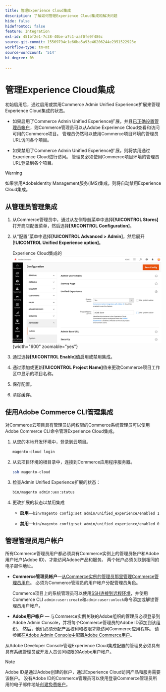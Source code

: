 ```yaml
---
title: 管理Experience Cloud集成
description: 了解如何管理Experience Cloud集成和解决问题
hide: false
hidefromtoc: false
feature: Integration
exl-id: 451bf2e1-7c38-40be-a7c1-aaf0fe9f486c
source-git-commit: 15569794c1e66ba5a93e46206244e2951522923e
workflow-type: tm+mt
source-wordcount: '514'
ht-degree: 0%

---
```


# 管理Experience Cloud集成

初始启用后，通过启用或禁用Commerce Admin Unified Experience扩展来管理Experience Cloud集成的状态。

- 如果启用了Commerce Admin Unified Experience扩展，并且[已正确设置管理员帐户](#manage-admin-user-accounts)，则Commerce管理员可以从Adobe Experience Cloud查看和访问可用的Commerce项目。 管理员仍然可以使用Commerce项目环境的管理员URL访问各个项目。

- 如果禁用了Commerce Admin Unified Experience扩展，则将禁用通过Experience Cloud进行访问。 管理员必须使用Commerce项目环境的管理员URL登录到各个项目。

>[!WARNING]
>
>如果禁用AdobeIdentity Management服务(IMS)集成，则将自动禁用Experience Cloud集成。

## 从管理员管理集成

1. 从Commerce管理员中，通过从左侧导航菜单中选择&#x200B;**[!UICONTROL Stores]**&#x200B;打开商店配置菜单，然后选择&#x200B;**[!UICONTROL Configuration]**。

1. 从“配置”菜单中选择&#x200B;**[!UICONTROL Advanced > Admin]**，然后展开&#x200B;**[!UICONTROL Unified Experience option]**。

   Experience Cloud集成的![管理存储配置](./assets/admin-uex-manage-settings.png){width="600" zoomable="yes"}

1. 通过选择&#x200B;**[!UICONTROL Enable]**&#x200B;值启用或禁用集成。

1. 通过添加或更新&#x200B;**[!UICONTROL Project Name]**&#x200B;值来更改Commerce项目工作区中显示的项目名称。

1. 保存配置。

1. 清除缓存。

## 使用Adobe Commerce CLI管理集成

对Commerce云项目具有管理员访问权限的Commerce系统管理员可以使用Adobe Commerce CLI命令管理Experience Cloud集成。

1. 从您的本地开发环境中，登录到云项目。

   ```bash
   magento-cloud login
   ```

1. 从云项目环境的根目录中，连接到Commerce应用程序服务器。

   ```bash
   ssh magento-cloud
   ```

1. 检查Admin Unified Experience扩展的状态：

   ```bash
   bin/magento admin:uex:status
   ```

1. 更改扩展的状态以禁用集成

   - **启用**—`bin/magento config:set admin/unified_experience/enabled 1`

   - **禁用**—`bin/magento config:set admin/unified_experience/enabled 0`

## 管理管理员用户帐户

所有Commerce管理员用户都必须具有Commerce实例上的管理员帐户和Adobe用户帐户(Adobe ID)，才能访问Adobe产品和服务。 两个帐户必须关联到相同的电子邮件地址。

- **Commerce管理员帐户**—[从Commerce实例的管理员那里管理Commerce管理员用户](../systems/permissions-users-all.md)。 必须为Commerce管理员的用户帐户分配管理员角色。

  Commerce项目上的系统管理员可以使用[SSH连接到远程环境](https://experienceleague.adobe.com/docs/commerce-cloud-service/user-guide/develop/secure-connections.html?lang=zh-Hans#connect-to-a-remote-environment)，并使用Commerce CLI `admin:user:create`和`admin:user:unlock`命令添加或解锁管理员用户帐户。

- **Adobe用户帐户** — 与Commerce实例关联的Adobe组织的管理员必须登录到Adobe Admin Console，并将每个Commerce管理员的Adobe ID添加到该组织。 然后，他们必须分配产品权利和权限才能访问Commerce应用程序。 请参阅[在Adobe Admin Console中配置Adobe Commerce用户](adobe-ims-config.md#step-4-configure-adobe-commerce-users-in-the-adobe-admin-console)。

从Adobe Developer Console管理Experience Cloud集成配置的管理员必须具有具有系统管理员或开发人员访问权限的Adobe用户帐户。

>[!NOTE]
>
>Adobe ID是通过Adobe创建的帐户，通过Experience Cloud访问产品和服务需要该帐户。 没有Adobe ID的Commerce管理员可以使用登录Commerce管理员所用的电子邮件地址[创建免费帐户](https://helpx.adobe.com/cn/manage-account/using/create-update-adobe-id.html)。
